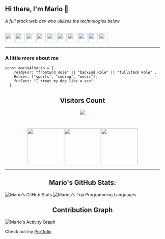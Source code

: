  ## **Hi there, I'm Mario** 👋

_A full stack web dev who utilizes the technologies below_ 

<br>
<p align="center" style="display: inline;">
<!-- HTML 5 -->
<img height=30px src="https://img.shields.io/badge/HTML5-E34F26?style=for-the-badge&logo=html5&logoColor=white">
<!-- CSS3 -->
 <img height=30px src="https://img.shields.io/badge/CSS3-1572B6?style=for-the-badge&logo=css3&logoColor=white">
<!-- Javascript -->
<img height=30px src="https://img.shields.io/badge/JavaScript-F7DF1E?style=for-the-badge&logo=javascript&logoColor=black">
<!-- React -->
<img height=30px src="https://img.shields.io/badge/React-20232A?style=for-the-badge&logo=react&logoColor=61DAFB">
<!-- Bootstrap -->
 <img height=30px src="https://img.shields.io/badge/Bootstrap-563D7C?style=for-the-badge&logo=bootstrap&logoColor=white">
<!--Ruby -->
<img height=30px src="https://img.shields.io/badge/ruby-%23CC342D.svg?style=for-the-badge&logo=ruby&logoColor=white">
<!-- Ruby on Rails -->
 <img height=30px src="https://img.shields.io/badge/Ruby_on_Rails-CC0000?style=for-the-badge&logo=ruby-on-rails&logoColor=white">
<!-- MySQL -->
 <img height=30px src="https://img.shields.io/badge/MySQL-00000F?style=for-the-badge&logo=mysql&logoColor=white">
<!-- PostgreSQL -->
<img height=30px src="https://img.shields.io/badge/postgres-%23316192.svg?style=for-the-badge&logo=postgresql&logoColor=white">
<!-- Heroku -->
 <img height=30px src="https://img.shields.io/badge/Heroku-430098?style=for-the-badge&logo=heroku&logoColor=white">
 
 <br>

------------------------------------------------------------------

### A little more about me

```
const marioAlberto = {
    readyFor: "frontEnd Role" || "backEnd Role" || "fullStack Role" ,
    Hobies: ["sports", "coding", "music"],
    funFact: "I treat my dog like a son"
  }
```

 
 <!-- START Visitor Count -->
<div align="center">
<h2 align="centre">Visitors Count</h2>  
<p align="center"><img align="center" src="https://profile-counter.glitch.me/{mariordgez}/count.svg" /></p> 
<br>
</div>
<p align="center">
<img align="" height='120px' src="https://github.com/aryashah2k/aryashah2k/blob/main/assets/Geometric%20White.gif" /><img align="" height='120px' src="https://raw.githubusercontent.com/rodrigograca31/rodrigograca31/master/matrix.svg" /><img align="" height='120px' src="https://github.com/aryashah2k/aryashah2k/blob/main/assets/Geometric%20White.gif" />
</p>
<hr>
<!-- End Visitor Count -->

    
<h2 align='center'>Mario's GitHub Stats:</h2>

![Mario's GitHub Stats](https://github-readme-stats.vercel.app/api?username=mariordgez&show_icons=true&count_private=true&theme=react) ![Marios's Top Programming Languages](https://github-readme-stats.vercel.app/api/top-langs/?username=mariordgez&show_icons=true&count_private=true&theme=react)
 </div>
 
 <p align="center">
 <h2 align="center">Contribution Graph</h2>
<p>
<img alt="Mario's Activity Graph" src="https://activity-graph.herokuapp.com/graph?username=mariordgez&bg_color=1F222E&color=F8D866&line=F85D7F&point=FFFFFF&hide_border=true" />
</p>

 Check out my [Portfolio](https://mario2209-portfolio.netlify.app/)

<!--
**mariordgez/mariordgez** is a ✨ _special_ ✨ repository because its `README.md` (this file) appears on your GitHub profile.

Here are some ideas to get you started:

- 🔭 I’m currently working on ...
- 🌱 I’m currently learning ...
- 👯 I’m looking to collaborate on ...
- 🤔 I’m looking for help with ...
- 💬 Ask me about ...
- 📫 How to reach me: ...
- 😄 Pronouns: ...
- ⚡ Fun fact: ...
-->
